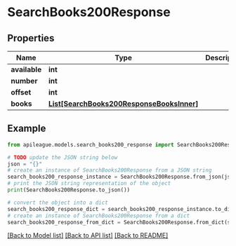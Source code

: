 # SearchBooks200Response


## Properties

Name | Type | Description | Notes
------------ | ------------- | ------------- | -------------
**available** | **int** |  | [optional] 
**number** | **int** |  | [optional] 
**offset** | **int** |  | [optional] 
**books** | [**List[SearchBooks200ResponseBooksInner]**](SearchBooks200ResponseBooksInner.md) |  | [optional] 

## Example

```python
from apileague.models.search_books200_response import SearchBooks200Response

# TODO update the JSON string below
json = "{}"
# create an instance of SearchBooks200Response from a JSON string
search_books200_response_instance = SearchBooks200Response.from_json(json)
# print the JSON string representation of the object
print(SearchBooks200Response.to_json())

# convert the object into a dict
search_books200_response_dict = search_books200_response_instance.to_dict()
# create an instance of SearchBooks200Response from a dict
search_books200_response_from_dict = SearchBooks200Response.from_dict(search_books200_response_dict)
```
[[Back to Model list]](../README.md#documentation-for-models) [[Back to API list]](../README.md#documentation-for-api-endpoints) [[Back to README]](../README.md)


